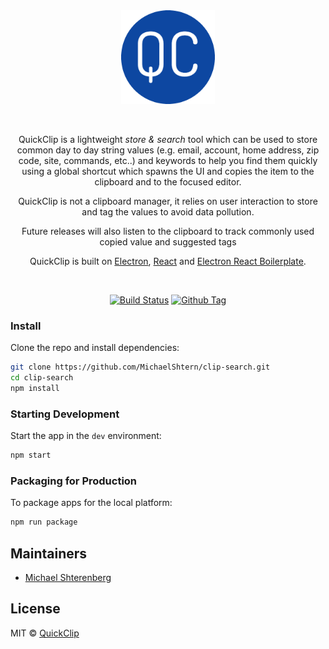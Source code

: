 <div align="center">
<img src="./assets/icons/192x192.png" align="center" height="150px"/>

<br>
<br>
<br>

<p>
QuickClip is a lightweight <I>store & search</I> tool which can be used to store common day to day string values (e.g. email, account, home address, zip code, site, commands, etc..) and keywords to help you find them quickly using a global shortcut which spawns the UI and copies the item to the clipboard and to the focused editor.

QuickClip is not a clipboard manager, it relies on user interaction to store and tag the values to avoid data pollution.

Future releases will also listen to the clipboard to track commonly used copied value and suggested tags

QuickClip is built on <a href="https://electron.atom.io/">Electron</a>, <a href="https://facebook.github.io/react/">React</a> and <a href="https://electron-react-boilerplate.js.org/">Electron React Boilerplate</a>.

</p>

<br>

<div align="center">

[![Build Status][github-actions-status]][github-actions-url]
[![Github Tag][github-tag-image]][github-tag-url]

</div>

<div align="left">

### Install

Clone the repo and install dependencies:

```bash
git clone https://github.com/MichaelShtern/clip-search.git
cd clip-search
npm install
```

### Starting Development

Start the app in the `dev` environment:

```bash
npm start
```

### Packaging for Production

To package apps for the local platform:

```bash
npm run package
```

## Maintainers

- [Michael Shterenberg](https://github.com/MichaelShtern)

## License

MIT © [QuickClip](https://github.com/MichaelShtern/clip-search/blob/v1.0.0/LICENSE)

[github-actions-status]: https://github.com/MichaelShtern/clip-search/actions/workflows/test.yml/badge.svg
[github-actions-url]: https://github.com/MichaelShtern/clip-search/actions/workflows/test.yml
[github-tag-image]: https://img.shields.io/github/tag/MichaelShtern/clip-search.svg?label=version
[github-tag-url]: https://github.com/MichaelShtern/clip-search/releases/latest
